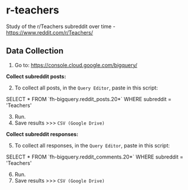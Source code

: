 # r-teachers
Study of the r/Teachers subreddit over time - https://www.reddit.com/r/Teachers/



## Data Collection

1. Go to: https://console.cloud.google.com/bigquery/

**Collect subreddit posts:**

2. To collect all posts, in the `Query Editor`, paste in this script:

SELECT * FROM \`fh-bigquery.reddit_posts.20*\` WHERE subreddit = 'Teachers'

3.  Run.
4. Save results >>> `CSV (Google Drive)`

**Collect subreddit responses:**

5. To collect all responses, in the `Query Editor`, paste in this script:

SELECT * FROM \`fh-bigquery.reddit_comments.20*\` WHERE subreddit = 'Teachers'

6. Run.
7. Save results >>> `CSV (Google Drive)`
